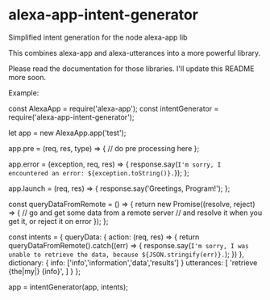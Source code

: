 # alexa-app-intent-generator

Simplified intent generation for the node alexa-app lib

This combines alexa-app and alexa-utterances into a more powerful library.

Please read the documentation for those libraries.  I'll update this README more soon.

Example:

const AlexaApp = require('alexa-app');
const intentGenerator = require('alexa-app-intent-generator');

let app = new AlexaApp.app('test');

app.pre = (req, res, type) => {
    // do pre processing here
};

app.error = (exception, req, res) => {
    response.say(`I'm sorry, I encountered an error: ${exception.toString()}.`});
};

app.launch = (req, res) => {
    response.say('Greetings, Program!');
};

const queryDataFromRemote = () => {
    return new Promise((resolve, reject) => {
        // go and get some data from a remote server
        // and resolve it when you get it, or reject it on error
    });
};

const intents = {
    queryData: {
        action: (req, res) => {
            return queryDataFromRemote().catch((err) => {
                response.say(`I'm sorry, I was unable to retrieve the data, because ${JSON.stringify(err)}.`);
            })
        },
        dictionary: {
            info: ['info','information','data','results']
        }
        utterances: [
            'retrieve {the|my|} {info}',
        ]
    }
};

app = intentGenerator(app, intents);
